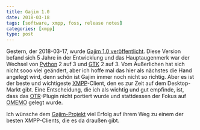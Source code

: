 ```yaml
---
title: Gajim 1.0
date: 2018-03-18
tags: [software, xmpp, foss, release notes]
categories: [xmpp]
type: post
---
```


Gestern, der 2018-03-17, wurde [Gajim 1.0 veröffentlicht](https://blog.lagaule.org/?p=86). Diese Version befand sich 5 Jahre in der Entwicklung und das Hauptaugenmerk war der Wechsel von [Python](https://www.python.org/) 2 auf 3 und [GTK](https://www.gtk.org/) 2 auf 3. Vom Äußerlichen hat sich nicht sooo viel geändert, aber ich hoffe mal das hier als nächstes die Hand angelegt wird, denn schön ist Gajim immer noch nicht so richtig. Aber es ist der beste und wichtigeste [XMPP](https://de.wikipedia.org/wiki/Extensible_Messaging_and_Presence_Protocol)-Client, den es zur Zeit auf dem Desktop-Markt gibt. Eine Entscheidung, die ich als wichtig und gut empfinde, ist, dass das [OTR](https://de.wikipedia.org/wiki/Off-the-Record_Messaging)-Plugin nicht portiert wurde und stattdessen der Fokus auf [OMEMO](https://de.wikipedia.org/wiki/OMEMO) gelegt wurde.

Ich wünsche dem [Gajim-Projekt](https://www.gajim.org) viel Erfolg auf ihrem Weg zu einem der besten XMPP-Clients, die es da draußen gibt.
